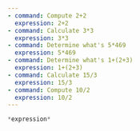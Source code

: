 ```yaml
---
- command: Compute 2+2
  expression: 2+2
- command: Calculate 3*3
  expression: 3*3
- command: Determine what's 5*469
  expression: 5*469
- command: Determine what's 1+(2+3)
  expression: 1+(2+3)
- command: Calculate 15/3
  expression: 15/3
- command: Compute 10/2
  expression: 10/2
---
```


```js
*expression*
```